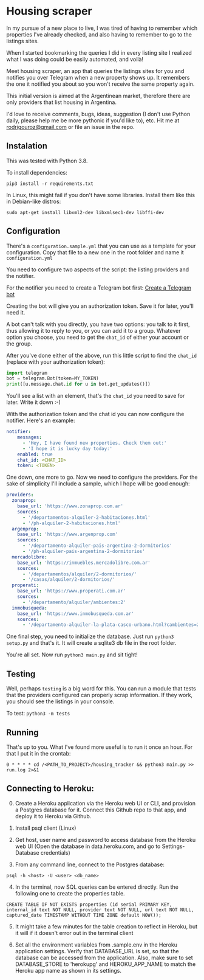 # Housing scraper

In my pursue of a new place to live, I was tired of having to remember which properties I've already checked, and also having to remember to go to the listings sites.

When I started bookmarking the queries I did in every listing site I realized what I was doing could be easily automated, and voilà!

Meet housing scraper, an app that queries the listings sites for you and notifies you over Telegram when a new property shows up. It remembers the one it notified you about so you won't receive the same property again.

This initial version is aimed at the Argentinean market, therefore there are only providers that list housing in Argentina.

I'd love to receive comments, bugs, ideas, suggestion (I don't use Python daily, please help me be more pythonic if you'd like to), etc. Hit me at rodrigouroz@gmail.com or file an issue in the repo.

## Instalation
This was tested with Python 3.8.

To install dependencies:

`pip3 install -r requirements.txt`

In Linux, this might fail if you don't have some libraries. Install them like this in Debian-like distros:

`sudo apt-get install libxml2-dev libxmlsec1-dev libffi-dev`

## Configuration

There's a `configuration.sample.yml` that you can use as a template for your configuration. Copy that file to a new one in the root folder and name it `configuration.yml`

You need to configure two aspects of the script: the listing providers and the notifier.

For the notifier you need to create a Telegram bot first: [Create a Telegram bot](https://core.telegram.org/bots)

Creating the bot will give you an authorization token. Save it for later, you'll need it.

A bot can't talk with you directly, you have two options: you talk to it first, thus allowing it to reply to you, or you can add it to a group. Whatever option you choose, you need to get the `chat_id` of either your account or the group.

After you've done either of the above, run this little script to find the `chat_id` (replace with your authorization token):

```python
import telegram
bot = telegram.Bot(token=MY_TOKEN)
print([u.message.chat.id for u in bot.get_updates()])
```
You'll see a list with an element, that's the `chat_id` you need to save for later. Write it down :-)

With the authorization token and the chat id you can now configure the notifier. Here's an example:

```yaml
notifier:
    messages:
      - 'Hey, I have found new properties. Check them out:'
      - 'I hope it is lucky day today:'
    enabled: true
    chat_id: <CHAT_ID>
    token: <TOKEN>
```

One down, one more to go. Now we need to configure the providers. For the sake of simplicity I'll include a sample, which I hope will be good enough:

```yaml
providers:
  zonaprop:
    base_url: 'https://www.zonaprop.com.ar'
    sources:
      - '/departamentos-alquiler-2-habitaciones.html'
      - '/ph-alquiler-2-habitaciones.html'
  argenprop:
    base_url: 'https://www.argenprop.com'
    sources:
      - '/departamento-alquiler-pais-argentina-2-dormitorios'
      - '/ph-alquiler-pais-argentina-2-dormitorios'
  mercadolibre:
    base_url: 'https://inmuebles.mercadolibre.com.ar'
    sources:
      - '/departamentos/alquiler/2-dormitorios/'
      - '/casas/alquiler/2-dormitorios/'
  properati:
    base_url: 'https://www.properati.com.ar'
    sources:
      - '/departamento/alquiler/ambientes:2'
  inmobusqueda:
    base_url: 'https://www.inmobusqueda.com.ar'
    sources:
      - '/departamento-alquiler-la-plata-casco-urbano.html?cambientes=2.'
```

One final step, you need to initialize the database. Just run `python3 setup.py` and that's it. It will create a sqlite3 db file in the root folder.

You're all set. Now run `python3 main.py` and sit tight!

## Testing

Well, perhaps `testing` is a big word for this. You can run a module that tests that the providers configured can properly scrap information. If they work, you should see the listings in your console.

To test: `python3 -m tests`

## Running

That's up to you. What I've found more useful is to run it once an hour. For that I put it in the crontab:

`0 * * * * cd /<PATH_TO_PROJECT>/housing_tracker && python3 main.py >> run.log 2>&1`


## Connecting to Heroku:

0) Create a Heroku application via the Heroku web UI or CLI, and provision a Postgres database for it. Connect this Github repo to that app, and deploy it to Heroku via Github.

1) Install psql client (Linux)

2) Get host, user name and password to access database from the Heroku web UI
   (Open the database in data.heroku.com, and go to Settings-Database credentials)

3) From any command line, connect to the Postgres database:

`psql -h <host> -U <user> <db_name>`

4) In the terminal, now SQL queries can be entered directly. Run the following one to create the properties table.

```
CREATE TABLE IF NOT EXISTS properties (id serial PRIMARY KEY, internal_id text NOT NULL, provider text NOT NULL, url text NOT NULL, captured_date TIMESTAMP WITHOUT TIME ZONE default NOW());
```

5) It might take a few minutes for the table creation to reflect in Heroku, but it will
   if it doesn't error out in the terminal client

6) Set all the environment variables from .sample.env in the Heroku application settings. Verify that DATABASE_URL is set, so that the database can be accessed from
the application. Also, make sure to set DATABASE_STORE to 'herokupg' and HEROKU_APP_NAME to match the Heroku app name as shown in its settings.